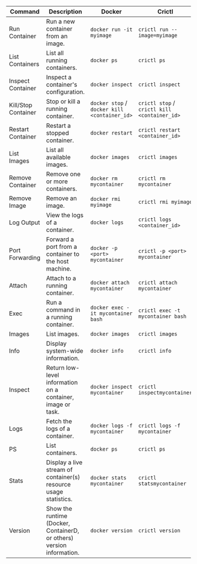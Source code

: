 | **Command** | **Description** | **Docker** | **Crictl** |
| --- | --- | --- | --- |
| Run Container | Run a new container from an image. | `docker run -it myimage` | `crictl run --image=myimage` |
| List Containers | List all running containers. | `docker ps` | `crictl ps` |
| Inspect Container | Inspect a container's configuration. | `docker inspect` | `crictl inspect` |
| Kill/Stop Container | Stop or kill a running container. | `docker stop` / `docker kill <container_id>` | `crictl stop` / `crictl kill <container_id>` |
| Restart Container | Restart a stopped container. | `docker restart` | `crictl restart <container_id>` |
| List Images | List all available images. | `docker images` | `crictl images` |
| Remove Container | Remove one or more containers. | `docker rm mycontainer` | `crictl rm mycontainer` |
| Remove Image | Remove an image. | `docker rmi myimage` | `crictl rmi myimage` |
| Log Output | View the logs of a container. | `docker logs` | `crictl logs <container_id>` |
| Port Forwarding | Forward a port from a container to the host machine. | `docker -p <port> mycontainer` | `crictl -p <port> mycontainer` |
| Attach | Attach to a running container. | `docker attach mycontainer` | `crictl attach mycontainer` |
| Exec | Run a command in a running container. | `docker exec -it mycontainer bash` | `crictl exec -t mycontainer bash` |
| Images | List images. | `docker images` | `crictl images` |
| Info | Display system-wide information. | `docker info` | `crictl info` |
| Inspect | Return low-level information on a container, image or task. | `docker inspect mycontainer` | `crictl inspectmycontainer` |
| Logs | Fetch the logs of a container. | `docker logs -f mycontainer` | `crictl logs -f mycontainer` |
| PS | List containers. | `docker ps` | `crictl ps` |
| Stats | Display a live stream of container(s) resource usage statistics. | `docker stats mycontainer` | `crictl statsmycontainer` |
| Version | Show the runtime (Docker, ContainerD, or others) version information. | `docker version` | `crictl version` |

